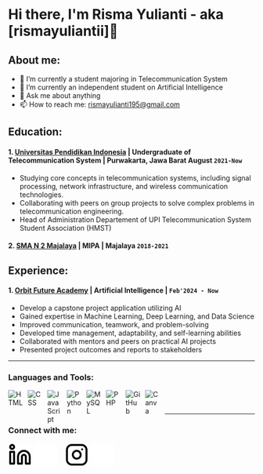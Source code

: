 # Hi there, I'm Risma Yulianti - aka [rismayuliantii]👋
## About me:
- 🌱 I’m currently a student majoring in Telecommunication System
- 🔭 I’m currently an independent student on Artificial Intelligence
- 💬 Ask me about anything
- 📫 How to reach me: rismayulianti195@gmail.com

## Education:

#### 1. [Universitas Pendidikan Indonesia](https://www.upi.edu/) | Undergraduate of Telecommunication System | Purwakarta, Jawa Barat August `2021-Now`
   - Studying core concepts in telecommunication systems, including signal processing, network infrastructure, and wireless communication technologies.
   - Collaborating with peers on group projects to solve complex problems in telecommunication engineering.
   - Head of Administration Departement of UPI Telecommunication System Student Association (HMST)

 #### 2. [SMA N 2 Majalaya](https://www.smanmajalaya2.sch.id) | MIPA | Majalaya `2018-2021`

## Experience:
#### 1. [Orbit Future Academy](https://orbitfutureacademy.id/id/) | Artificial Intelligence | `Feb'2024 - Now`
   - Develop a capstone project application utilizing AI
   - Gained expertise in Machine Learning, Deep Learning, and Data Science
   - Improved communication, teamwork, and problem-solving
   - Developed time management, adaptability, and self-learning abilities
   - Collaborated with mentors and peers on practical AI projects
   - Presented project outcomes and reports to stakeholders
---

### Languages and Tools:

[<img align="left" alt="HTML" width="30px" src="https://cdn.jsdelivr.net/gh/devicons/devicon/icons/html5/html5-original.svg" style="padding-right:10px;" />][webdev]
[<img align="left" alt="CSS" width="30px" src="https://cdn.jsdelivr.net/gh/devicons/devicon/icons/css3/css3-original.svg" style="padding-right:10px;" />][webdev]
[<img align="left" alt="JavaScript" width="30px" src="https://cdn.jsdelivr.net/gh/devicons/devicon/icons/javascript/javascript-original.svg" style="padding-right:10px;" />][webdev]
[<img align="left" alt="Python" width="30px" src="https://upload.wikimedia.org/wikipedia/commons/c/c3/Python-logo-notext.svg" style="padding-right:10px;" />][webdev]
[<img align="left" alt="MySQL" width="30px" src="https://cdn.jsdelivr.net/gh/devicons/devicon/icons/mysql/mysql-original.svg" style="padding-right:10px;" />][webdev]
[<img align="left" alt="PHP" width="30px" src="https://cdn.jsdelivr.net/gh/devicons/devicon/icons/php/php-original.svg" style="padding-right:10px;" />][webdev]
[<img align="left" alt="GitHub" width="30px" src="https://cdn.jsdelivr.net/gh/devicons/devicon/icons/github/github-original.svg" style="padding-right:10px;" />][webdev]
[<img align="left" alt="Canva" width="30px" src="https://upload.wikimedia.org/wikipedia/commons/3/30/Canva_Logo.png" style="padding-right:10px;" />][webdev]

<br />
<br />

---
### Connect with me:
[![website](./img/linkedin-light.svg)](https://www.linkedin.com/in/vincentwidyan#gh-light-mode-only)
[![website](./img/linkedin-dark.svg)](https://www.linkedin.com/in/rismayulianti#gh-dark-mode-only)
&nbsp;&nbsp;
[![website](./img/instagram-light.svg)](https://instagram.com/vincentwwidyan#gh-light-mode-only)
[![website](./img/instagram-dark.svg)](https://instagram.com/rismyul#gh-dark-mode-only)



[webdev]: https://github.com/rismayuliantii/rismayuliantii
